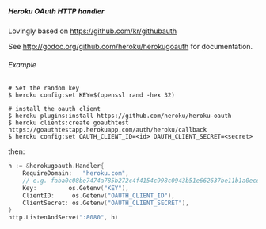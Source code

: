##### Heroku OAuth HTTP handler

Lovingly based on <https://github.com/kr/githubauth>

See <http://godoc.org/github.com/heroku/herokugoauth> for documentation.

###### Example

```shell
# Set the random key
$ heroku config:set KEY=$(openssl rand -hex 32)

# install the oauth client
$ heroku plugins:install https://github.com/heroku/heroku-oauth
$ heroku clients:create goauthtest https://goauthtestapp.herokuapp.com/auth/heroku/callback
$ heroku config:set OAUTH_CLIENT_ID=<id> OAUTH_CLIENT_SECRET=<secret>
```
then:

```go
h := &herokugoauth.Handler{
	RequireDomain:   "heroku.com",
	// e.g. faba0c08be7474a785b272c4f4154c998c0943b51e662637be11b1a0ecda43b3
	Key:         os.Getenv("KEY"),
	ClientID:     os.Getenv("OAUTH_CLIENT_ID"),
	ClientSecret: os.Getenv("OAUTH_CLIENT_SECRET"),
}
http.ListenAndServe(":8080", h)
```
